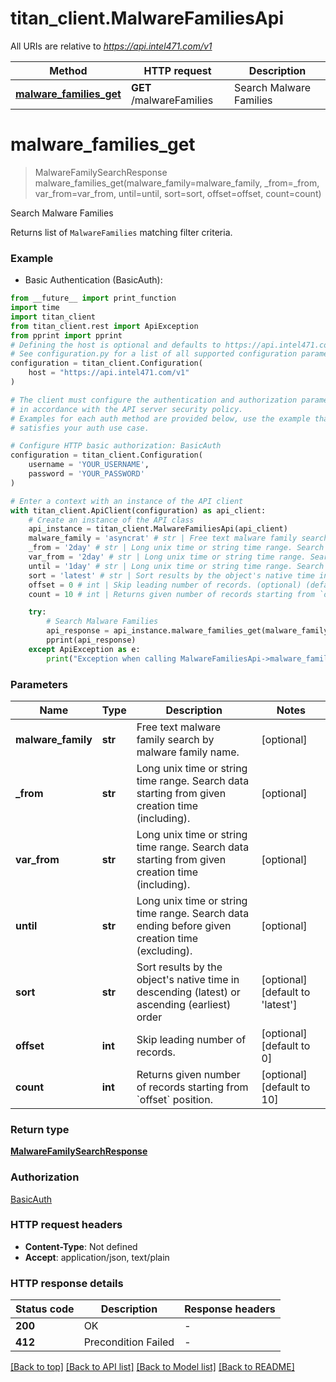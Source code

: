 # titan_client.MalwareFamiliesApi

All URIs are relative to *https://api.intel471.com/v1*

Method | HTTP request | Description
------------- | ------------- | -------------
[**malware_families_get**](MalwareFamiliesApi.md#malware_families_get) | **GET** /malwareFamilies | Search Malware Families


# **malware_families_get**
> MalwareFamilySearchResponse malware_families_get(malware_family=malware_family, _from=_from, var_from=var_from, until=until, sort=sort, offset=offset, count=count)

Search Malware Families

Returns list of `MalwareFamilies` matching filter criteria.

### Example

* Basic Authentication (BasicAuth):
```python
from __future__ import print_function
import time
import titan_client
from titan_client.rest import ApiException
from pprint import pprint
# Defining the host is optional and defaults to https://api.intel471.com/v1
# See configuration.py for a list of all supported configuration parameters.
configuration = titan_client.Configuration(
    host = "https://api.intel471.com/v1"
)

# The client must configure the authentication and authorization parameters
# in accordance with the API server security policy.
# Examples for each auth method are provided below, use the example that
# satisfies your auth use case.

# Configure HTTP basic authorization: BasicAuth
configuration = titan_client.Configuration(
    username = 'YOUR_USERNAME',
    password = 'YOUR_PASSWORD'
)

# Enter a context with an instance of the API client
with titan_client.ApiClient(configuration) as api_client:
    # Create an instance of the API class
    api_instance = titan_client.MalwareFamiliesApi(api_client)
    malware_family = 'asyncrat' # str | Free text malware family search by malware family name. (optional)
    _from = '2day' # str | Long unix time or string time range. Search data starting from given creation time (including). (optional)
    var_from = '2day' # str | Long unix time or string time range. Search data starting from given creation time (including). (optional)
    until = '1day' # str | Long unix time or string time range. Search data ending before given creation time (excluding). (optional)
    sort = 'latest' # str | Sort results by the object's native time in descending (latest) or ascending (earliest) order (optional) (default to 'latest')
    offset = 0 # int | Skip leading number of records. (optional) (default to 0)
    count = 10 # int | Returns given number of records starting from `offset` position. (optional) (default to 10)

    try:
        # Search Malware Families
        api_response = api_instance.malware_families_get(malware_family=malware_family, _from=_from, var_from=var_from, until=until, sort=sort, offset=offset, count=count)
        pprint(api_response)
    except ApiException as e:
        print("Exception when calling MalwareFamiliesApi->malware_families_get: %s\n" % e)
```

### Parameters

Name | Type | Description  | Notes
------------- | ------------- | ------------- | -------------
 **malware_family** | **str**| Free text malware family search by malware family name. | [optional] 
 **_from** | **str**| Long unix time or string time range. Search data starting from given creation time (including). | [optional] 
 **var_from** | **str**| Long unix time or string time range. Search data starting from given creation time (including). | [optional] 
 **until** | **str**| Long unix time or string time range. Search data ending before given creation time (excluding). | [optional] 
 **sort** | **str**| Sort results by the object&#39;s native time in descending (latest) or ascending (earliest) order | [optional] [default to &#39;latest&#39;]
 **offset** | **int**| Skip leading number of records. | [optional] [default to 0]
 **count** | **int**| Returns given number of records starting from &#x60;offset&#x60; position. | [optional] [default to 10]

### Return type

[**MalwareFamilySearchResponse**](MalwareFamilySearchResponse.md)

### Authorization

[BasicAuth](../README.md#BasicAuth)

### HTTP request headers

 - **Content-Type**: Not defined
 - **Accept**: application/json, text/plain

### HTTP response details
| Status code | Description | Response headers |
|-------------|-------------|------------------|
**200** | OK |  -  |
**412** | Precondition Failed |  -  |

[[Back to top]](#) [[Back to API list]](../README.md#documentation-for-api-endpoints) [[Back to Model list]](../README.md#documentation-for-models) [[Back to README]](../README.md)

